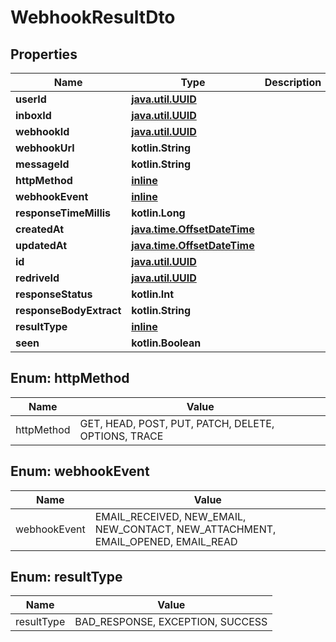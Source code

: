 
# WebhookResultDto

## Properties
Name | Type | Description | Notes
------------ | ------------- | ------------- | -------------
**userId** | [**java.util.UUID**](java.util.UUID) |  | 
**inboxId** | [**java.util.UUID**](java.util.UUID) |  | 
**webhookId** | [**java.util.UUID**](java.util.UUID) |  | 
**webhookUrl** | **kotlin.String** |  | 
**messageId** | **kotlin.String** |  | 
**httpMethod** | [**inline**](#HttpMethodEnum) |  | 
**webhookEvent** | [**inline**](#WebhookEventEnum) |  | 
**responseTimeMillis** | **kotlin.Long** |  | 
**createdAt** | [**java.time.OffsetDateTime**](java.time.OffsetDateTime) |  | 
**updatedAt** | [**java.time.OffsetDateTime**](java.time.OffsetDateTime) |  | 
**id** | [**java.util.UUID**](java.util.UUID) |  |  [optional]
**redriveId** | [**java.util.UUID**](java.util.UUID) |  |  [optional]
**responseStatus** | **kotlin.Int** |  |  [optional]
**responseBodyExtract** | **kotlin.String** |  |  [optional]
**resultType** | [**inline**](#ResultTypeEnum) |  |  [optional]
**seen** | **kotlin.Boolean** |  |  [optional]


<a name="HttpMethodEnum"></a>
## Enum: httpMethod
Name | Value
---- | -----
httpMethod | GET, HEAD, POST, PUT, PATCH, DELETE, OPTIONS, TRACE


<a name="WebhookEventEnum"></a>
## Enum: webhookEvent
Name | Value
---- | -----
webhookEvent | EMAIL_RECEIVED, NEW_EMAIL, NEW_CONTACT, NEW_ATTACHMENT, EMAIL_OPENED, EMAIL_READ


<a name="ResultTypeEnum"></a>
## Enum: resultType
Name | Value
---- | -----
resultType | BAD_RESPONSE, EXCEPTION, SUCCESS



